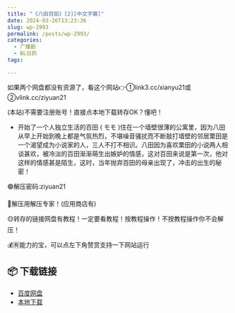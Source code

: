 ```yaml
---
title: "《八田百田》[2][中文字幕]"
date: 2024-03-26T13:23:36
slug: wp-2993
permalink: /posts/wp-2993/
categories:
  - 广播剧
  - BL日抓
tags:

---
```


如果两个网盘都没有资源了，看这个网站👉①link3.cc/xianyu21或②vlink.cc/ziyuan21

(本站)不需要注册账号！直接点本地下载转存OK？懂吧！

*   开始了一个人独立生活的百田 ( モモ )住在一个墙壁很薄的公寓里，因为八田从早上开始到晚上都是气氛热烈，不堪噪音骚扰而不断敲打墙壁的邻居栗田是一个渴望成为小说家的人，三人不打不相识。八田因为喜欢栗田的小说两人相谈甚欢，被冷淡的百田渐渐萌生出嫉妒的情感，这对百田来说是第一次，他对这样的情感甚是陌生，这时，当年抛弃百田的母亲出现了，冲击的出生的秘密！

🟢解压密码:ziyuan21

🔵解压用解压专家！(应用商店有)

🟡转存的链接网盘有教程！一定要看教程！按教程操作！不按教程操作你不会解压！

💰🈶能力的宝，可以点左下角赞赏支持一下网站运行

## 📦 下载链接
- [百度网盘](https://blziyuan21.com/pay-download/2993?key=8bb3d778b0&down_id=0)
- [本地下载](https://blziyuan21.com/pay-download/2993?key=8bb3d778b0&down_id=1)

